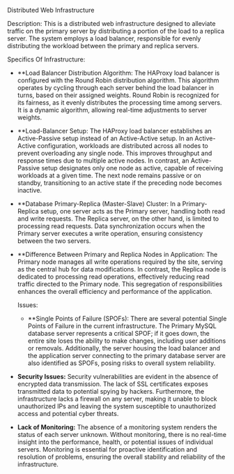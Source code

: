 Distributed Web Infrastructure

Description:
This is a distributed web infrastructure designed to alleviate traffic on the primary server by distributing a portion of the load 
to a replica server. The system employs a load balancer, responsible for evenly distributing the workload between the 
primary and replica servers.

Specifics Of Infrastructure:
- **Load Balancer Distribution Algorithm:
  The HAProxy load balancer is configured with the Round Robin distribution algorithm.
  This algorithm operates by cycling through each server behind the load balancer in turns,
  based on their assigned weights. Round Robin is recognized for its fairness, as it evenly
  distributes the processing time among servers. It is a dynamic algorithm, allowing real-time
  adjustments to server weights.

- **Load-Balancer Setup:
  The HAProxy load balancer establishes an Active-Passive setup instead of an Active-Active setup. In an Active-Active configuration, workloads are distributed across all nodes to prevent overloading any single node. This improves throughput and response times due to multiple active nodes. In contrast, an Active-Passive setup designates only one node as active, capable of receiving workloads at a given time. The next node remains passive or on standby, transitioning to an active state if the preceding node becomes inactive.

- **Database Primary-Replica (Master-Slave) Cluster:
  In a Primary-Replica setup, one server acts as the Primary server,
  handling both read and write requests. The Replica server, on the other hand,
   is limited to processing read requests. Data synchronization occurs when the Primary
  server executes a write operation, ensuring consistency between the two servers.

- **Difference Between Primary and Replica Nodes in Application:
  The Primary node manages all write operations required by the site,
  serving as the central hub for data modifications. In contrast, the Replica node is dedicated to
  processing read operations, effectively reducing read traffic directed to the Primary node. This segregation
  of responsibilities enhances the overall efficiency and performance of the application.


  Issues:

  - **Single Points of Failure (SPOFs):
  There are several potential Single Points of Failure in the current infrastructure. The Primary MySQL database server
represents a critical SPOF; if it goes down, the entire site loses the ability to make changes, including user additions
or removals. Additionally, the server housing the load balancer and the application server connecting to the primary database
server are also identified as SPOFs, posing risks to overall system reliability.

- **Security Issues:**
  Security vulnerabilities are evident in the absence of encrypted data transmission. The lack of SSL certificates
  exposes transmitted data to potential spying by hackers. Furthermore, the infrastructure lacks a firewall on any
  server, making it unable to block unauthorized IPs and leaving the system susceptible to unauthorized access and
  potential cyber threats.

- **Lack of Monitoring:**
  The absence of a monitoring system renders the status of each server unknown. Without monitoring, there is no real-time
  insight into the performance, health, or potential issues of individual servers. Monitoring is essential for proactive
  identification and resolution of problems, ensuring the overall stability and reliability of the infrastructure.

